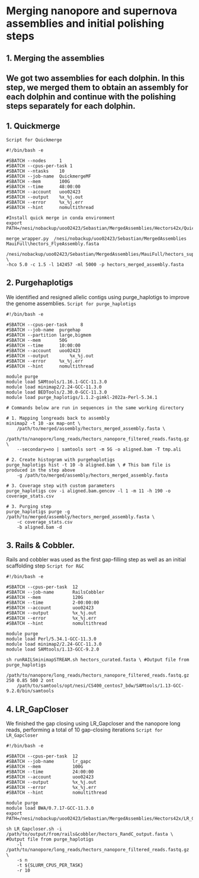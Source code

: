 # Merging nanopore and supernova assemblies and initial polishing steps

## 1. Merging the assemblies
We got two assemblies for each dolphin. In this step, we merged them to obtain an assembly for each dolphin and continue with the polishing steps separately for each dolphin.
---
## 1. Quickmerge
`Script for Quickmerge`
```
#!/bin/bash -e

#SBATCH --nodes		1
#SBATCH --cpus-per-task	1
#SBATCH --ntasks	10
#SBATCH --job-name	QuickmergeMF
#SBATCH --mem		100G
#SBATCH --time		48:00:00
#SBATCH --account	uoo02423
#SBATCH --output	%x_%j.out
#SBATCH --error		%x_%j.err
#SBATCH --hint		nomultithread

#Install quick merge in conda environment
export PATH=/nesi/nobackup/uoo02423/Sebastian/MergedAssemblies/Hectors42x/Quickmerge/:$PATH

merge_wrapper.py  /nesi/nobackup/uoo02423/Sebastian/MergedAssemblies MauiFull\hectors_FlyeAssembly.fasta 
	         /nesi/nobackup/uoo02423/Sebastian/MergedAssemblies/MauiFull/hectors_supernova_assembly.fasta \
-hco 5.0 -c 1.5 -l 142457 -ml 5000 -p hectors_merged_assembly.fasta
```
## 2. Purgehaplotigs
We identified and resigned allelic contigs using purge_haplotigs to improve the genome assemblies.
`Script for purge_haplotigs`
```
#!/bin/bash -e

#SBATCH --cpus-per-task 	8
#SBATCH --job-name	purgehap
#SBATCH --partition	large,bigmem
#SBATCH --mem		50G
#SBATCH --time		10:00:00
#SBATCH --account	uoo02423
#SBATCH --output		%x_%j.out
#SBATCH --error		%x_%j.err
#SBATCH --hint		nomultithread

module purge
module load SAMtools/1.16.1-GCC-11.3.0
module load minimap2/2.24-GCC-11.3.0
module load BEDTools/2.30.0-GCC-11.3.0
module load purge_haplotigs/1.1.2-gimkl-2022a-Perl-5.34.1

# Commands below are run in sequences in the same working directory

# 1. Mapping longreads back to assembly
minimap2 -t 10 -ax map-ont \
	/path/to/merged/assembly/hectors_merged_assembly.fasta \
	/path/to/nanopore/long_reads/hectors_nanopore_filtered_reads.fastq.gz \
	--secondary=no | samtools sort -m 5G -o aligned.bam -T tmp.ali

# 2. Create histogram with purgehaplotigs
purge_haplotigs hist -t 10 -b aligned.bam \ # This bam file is produced in the step above
	-g /path/to/merged/assembly/hectors_merged_assembly.fasta

# 3. Coverage step with custom parameters
purge_haplotigs cov -i aligned.bam.gencov -l 1 -m 11 -h 190 -o coverage_stats.csv

# 3. Purging step
purge_haplotigs purge -g /path/to/merged/assembly/hectors_merged_assembly.fasta \
	-c coverage_stats.csv
	-b aligned.bam -d
```
## 3. Rails & Cobbler.
Rails and cobbler was used as the first gap-filling step as well as an initial scaffolding step
`Script for R&C`
```
#!/bin/bash -e

#SBATCH --cpus-per-task  12
#SBATCH --job-name       RailsCobbler
#SBATCH --mem            120G
#SBATCH --time           2-00:00:00
#SBATCH --account        uoo02423
#SBATCH --output         %x_%j.out
#SBATCH --error          %x_%j.err
#SBATCH --hint           nomultithread

module purge
module load Perl/5.34.1-GCC-11.3.0
module load minimap2/2.24-GCC-11.3.0
module load SAMtools/1.13-GCC-9.2.0

sh runRAILSminimapSTREAM.sh hectors_curated.fasta \ #Output file from purge_haplotigs
	/path/to/nanopore/long_reads/hectors_nanopore_filtered_reads.fastq.gz 250 0.85 500 2 ont
	/path/to/samtools/opt/nesi/CS400_centos7_bdw/SAMtools/1.13-GCC-9.2.0/bin/samtools
```
## 4. LR_GapCloser
We finished the gap closing using LR_Gapcloser and the nanopore long reads, performing a total of 10 gap-closing iterations
`Script for LR_Gapcloser`
```
#!/bin/bash -e

#SBATCH --cpus-per-task  12
#SBATCH --job-name       lr_gapc
#SBATCH --mem            100G
#SBATCH --time           24:00:00
#SBATCH --account        uoo02423
#SBATCH --output         %x_%j.out
#SBATCH --error          %x_%j.err
#SBATCH --hint           nomultithread

module purge
module load BWA/0.7.17-GCC-11.3.0
export PATH=/nesi/nobackup/uoo02423/Sebastian/MergedAssemblies/Hectors42x/LR_Gapcloser/src/:$PATH

sh LR_Gapcloser.sh -i /path/to/output/from/rails&cobbler/hectors_RandC_output.fasta \ #Output file from purge_haplotigs
	-l /path/to/nanopore/long_reads/hectors_nanopore_filtered_reads.fastq.gz \
	-s n 
	-t ${SLURM_CPUS_PER_TASK}
	-r 10
```
